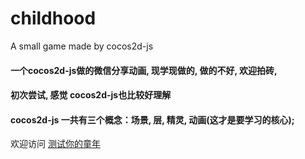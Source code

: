 # childhood
 A small game made by cocos2d-js
####  一个cocos2d-js做的微信分享动画, 现学现做的, 做的不好, 欢迎拍砖, 
#### 初次尝试, 感觉 cocos2d-js也比较好理解
#### cocos2d-js 一共有三个概念：场景, 层, 精灵, 动画(这才是要学习的核心);
欢迎访问 <a href="http://childhood.phpdx.me" target="_blank">测试你的童年</a>
